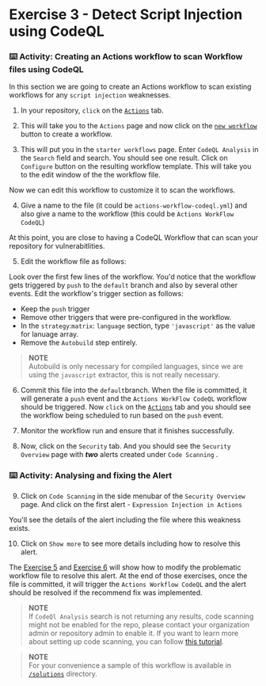 # Exercise 3 - Detect Script Injection using CodeQL
### :keyboard: Activity: Creating an Actions workflow to scan Workflow files using CodeQL
In this section we are going to create an Actions workflow to scan existing workflows for any `script injection` weaknesses.

1. In your repository, `click` on the [`Actions`](../../../actions) tab.

2. This will take you to the `Actions` page and now click on the [`new workflow`](../../../actions/new) button to create a workflow.

3. This will put you in the `starter workflows` page. Enter `CodeQL Analysis` in the `Search` field and search. 
You should see one result. Click on `Configure` button on the resulting workflow template. This will take you to the edit window of the the workflow file.

Now we can edit this workflow to customize it to scan the workflows.

4. Give a name to the file (it could be `actions-workflow-codeql.yml`) and also give a name to the workflow (this could be `Actions WorkFlow CodeQL`)

At this point, you are close to having a CodeQL Workflow that can scan your repository for vulnerabitlities. 

5. Edit the workflow file as follows:
   
Look over the first few lines of the workflow. You'd notice that the workflow gets triggered by `push` to the `default` branch and also by several other events.
Edit the workflow's trigger section as follows:
  - Keep the `push` trigger
  - Remove other triggers that were pre-configured in the workflow. 
  - In the `strategy`:`matrix`: `language` section, type `'javascript'` as the value for lanuage array.
  - Remove the `Autobuild` step entirely.  
  
  > **NOTE**  
  > Autobuild is only necessary for compiled languages, since we are using the `javascript` extractor, this is not really necessary.

6. Commit this file into the `default`branch.
When the file is committed, it will generate a `push` event and the `Actions WorkFlow CodeQL` workflow should be triggered. Now `click` on the [`Actions`](../../actions) tab and you should see the workflow being scheduled to run based on the `push` event. 

7. Monitor the workflow run and ensure that it finishes successfully.

8. Now, click on the `Security` tab. And you should see the `Security Overview` page with _**two**_ alerts created under `Code Scanning` .

### :keyboard: Activity: Analysing and fixing the Alert
9. Click on `Code Scanning` in the side menubar of the `Security Overview` page. And click on the first alert - `Expression Injection in Actions`

You'll see the details of the alert including the file where this weakness exists.

10. Click on `Show more` to see more details including how to resolve this alert.

The [Exercise 5](../exercises/exercise-5.md) and [Exercise 6](../exercises/exercise-6.md) will show how to modify the problematic workflow file to resolve this alert. At the end of those exercises, once the file is committed, it will trigger the `Actions Workflow CodeQL` and the alert should be resolved if the recommend fix was implemented.

> **NOTE**  
> If `CodeQl Analysis` search is not returning any results, code scanning might not be enabled for the repo, please contact your organization admin or repository admin to enable it. If you want to learn more about setting up code scanning, you can follow [this tutorial](https://learn.microsoft.com/en-us/training/modules/configure-code-scanning/2-what-code-scanning).

> **NOTE**    
> For your convenience a sample of this workflow is available in [`/solutions`](/solutions) directory.

